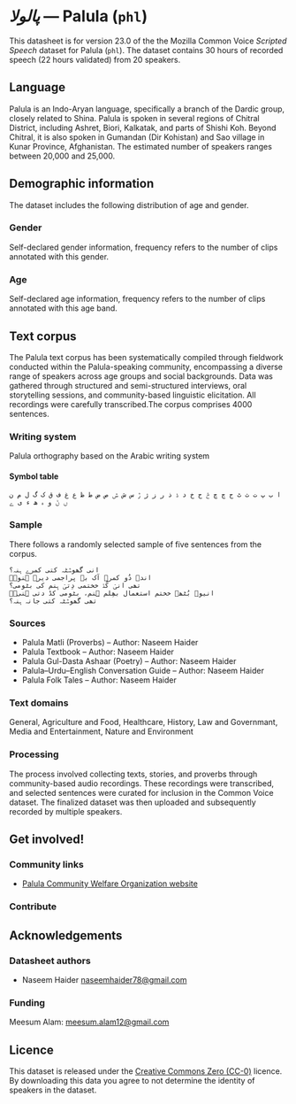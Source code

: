 # *پالولا* &mdash; Palula (`phl`)
This datasheet is for version 23.0 of the the Mozilla Common Voice *Scripted Speech* dataset 
for Palula (`phl`). The dataset contains 30 hours of recorded
speech (22 hours validated) from 20 speakers.

## Language
<!-- {{LANGUAGE_DESCRIPTION}} -->
<!-- Provide a brief (1-2 paragraph) description of your language -->

Palula is an Indo-Aryan language, specifically a branch of the Dardic group, closely related to Shina. Palula is spoken in several regions of Chitral District, including Ashret, Biori, Kalkatak, and parts of Shishi Koh. Beyond Chitral, it is also spoken in Gumandan (Dir Kohistan) and Sao village in Kunar Province, Afghanistan. The estimated number of speakers ranges between 20,000 and 25,000.

<!-- ### Variants -->
<!-- {{VARIANT_DESCRIPTION}} -->
<!-- @ OPTIONAL @ -->
<!-- Describe the variants (MCV variants) of your language -->

<!-- Original Answer: -->
<!-- The dataset comprises a diverse range of linguistic and cultural materials collected from Palula-speaking communities, reflecting the richness of their oral and written traditions. These varieties include: Folk tales, traditional narratives passed down through generations. Cultural and experience stories narratives that document lived experience, seasonal practices, and social customs. Proverbs and Idiomatic Expressions in Palula with Urdu translation. Poetic Texts, Original and traditional poetry composed in Palula with Urdu translation. -->

## Demographic information
<!-- You can get a lot of the information in this section from https://analyzer.cv-toolbox.web.tr/browse -->
The dataset includes the following distribution of age and gender.

### Gender
<!-- {{GENDER_TABLE}} -->
<!-- @ AUTOMATICALLY GENERATED @ -->
<!-- | Gender | Frequency |
|--------|-----------|
| male, masculine | ? |
| undeclared | ? |
| female, feminine | ? | -->
Self-declared gender information, frequency refers to the number of clips annotated with this gender.

### Age
<!-- {{AGE_TABLE}} -->
<!-- @ AUTOMATICALLY GENERATED @ -->
<!-- | Age band | Frequency |
|----------|-----------|
| teens | ? |
| twenties | ? |
| thirties | ? |
| fourties | ? |
| fifties | ? |
   ...if other age ranges are present in your data, add rows... -->
Self-declared age information, frequency refers to the number of clips annotated with this age band.

## Text corpus
<!-- {{TEXT_CORPUS_DESCRIPTION}} -->
<!-- @ OPTIONAL @ -->
<!-- An overview of the text corpus, with information such as average length (in characters and words) of validated sentences. -->

The Palula text corpus has been systematically compiled through fieldwork conducted within the Palula-speaking community, encompassing a diverse range of speakers across age groups and social backgrounds. Data was gathered through structured and semi-structured interviews, oral storytelling sessions, and community-based linguistic elicitation. All recordings were carefully transcribed.The corpus comprises 4000 sentences.

### Writing system
<!-- {{WRITING_SYSTEM_DESCRIPTION}} -->
<!-- @ OPTIONAL @ -->
<!-- A description of the writing system (or writing systems) used in the text corpus -->

Palula orthography based on the Arabic writing system

#### Symbol table
<!-- {{ALPHABET_TABLE}} -->
<!-- @ OPTIONAL @ -->
<!-- If the writing system is alphabetic, you can include the valid alphabet here -->

```ا ب پ ت ث ٹ ج چ ڇ څ ح خ د ڈ ذ ر ز ژ ڙ س ش ݜ ص ض ط ظ ع غ ف ق ک گ ل م ن ں ݨ و ہ ھ ء ی ے ```

### Sample
<!-- {{SENTENCES_SAMPLE}} -->
There follows a randomly selected sample of five sentences from the corpus.
```
انی گھوݜٹہ کتی کمرے ہنہ؟
اندہ دُو کمرے آک بہ پراجمی دیرہ ہنوۡ۔
تھی انیۡ کُڈ خختمی دِتیۡ ہِنم کی بٹومی؟
انیوے بُٹھے خختم استعمال بھِلم ہِنم، بٹومی کڈ دتی ہِنیۡ۔
تھی گھوݜٹہ کتی جانہ ہِنہ؟
```

### Sources
<!-- {{SOURCES_LIST}} -->
<!-- @ OPTIONAL @ -->
<!-- A list of sentence sources, can be curated to the top-N -->

* Palula Matli (Proverbs) – Author: Naseem Haider
* Palula Textbook – Author:  Naseem Haider
* Palula Gul-Dasta Ashaar (Poetry) – Author: Naseem Haider 
* Palula–Urdu–English Conversation Guide – Author: Naseem Haider 
* Palula Folk Tales – Author: Naseem Haider 

### Text domains
<!-- {{TEXT_DOMAIN_DESCRIPTION}} -->
<!-- @ OPTIONAL @ -->
<!-- What text domains are represented in the corpus? -->

General, Agriculture and Food, Healthcare, History, Law and Governmant, Media and Entertainment, Nature and Environment

### Processing
<!-- {{PROCESSING_DESCRIPTION}} -->
<!-- @ OPTIONAL @ -->
<!-- How has the text data been processed -->

The process involved collecting texts, stories, and proverbs through community-based audio recordings. These recordings were transcribed, and selected sentences were curated for inclusion in the Common Voice dataset. The finalized dataset was then uploaded and subsequently recorded by multiple speakers. 

## Get involved!


### Community links
<!-- {{COMMUNITY_LINKS_LIST}} -->
<!-- @ OPTIONAL @ -->
<!-- Links to community chats / fora -->

* [Palula Community Welfare Organization website](https://www.palulacommunity.org)

### Contribute
<!-- {{CONTRIBUTE_LINKS_LIST}} -->
<!-- Here you can include links for how to contribute to the dataset -->


## Acknowledgements


### Datasheet authors
<!-- {{DATASHEET_AUTHORS_LIST}} -->
<!-- A list in the format of: Your Name <email@email.com> -->

* Naseem Haider <naseemhaider78@gmail.com>


### Funding
<!-- {{FUNDING_DESCRIPTION}} -->
<!-- @ OPTIONAL @ -->
<!-- If you received any funding, you can include the acknowledgement here -->

Meesum Alam: meesum.alam12@gmail.com  

## Licence
This dataset is released under the [Creative Commons Zero (CC-0)](https://creativecommons.org/public-domain/cc0/) licence. By downloading this data
you agree to not determine the identity of speakers in the dataset.